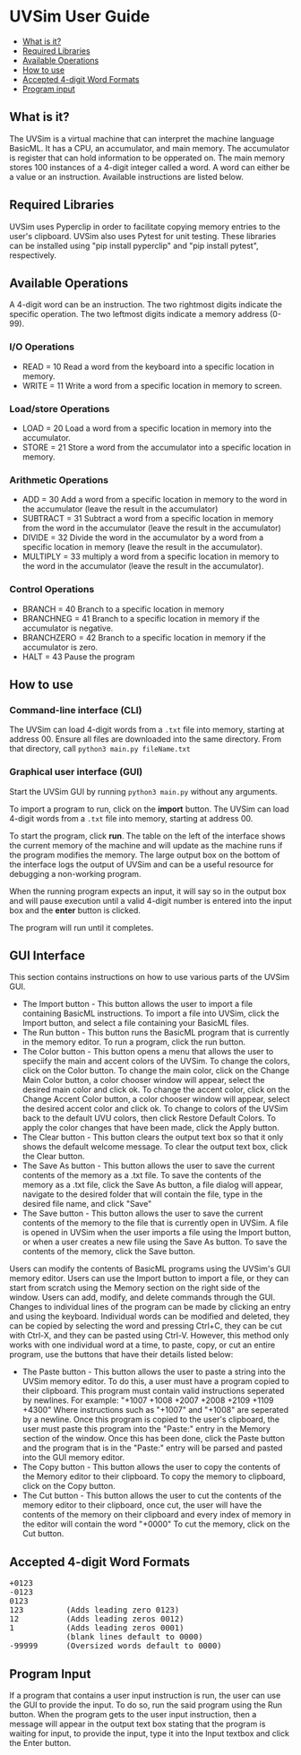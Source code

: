 # UVSim User Guide

- [What is it?](#what-is-it)
- [Required Libraries](#required-libraries)
- [Available Operations](#available-operations)
- [How to use](#how-to-use)
- [Accepted 4-digit Word Formats](#accepted-4-digit-word-formats)
- [Program input](#program-input)

## What is it?
The UVSim is a virtual machine that can interpret the machine language BasicML. It has a CPU, an accumulator, and main memory. The accumulator is register that can hold information to be opperated on. The main memory stores 100 instances of a 4-digit integer called a word. A word can either be a value or an instruction. Available instructions are listed below.

## Required Libraries
UVSim uses Pyperclip in order to facilitate copying memory entries to the user's clipboard. UVSim also uses Pytest for unit testing. These libraries can be installed using "pip install pyperclip" and "pip install pytest", respectively.

## Available Operations
A 4-digit word can be an instruction. The two rightmost digits indicate the specific operation. The two leftmost digits indicate a memory address (0-99).
### I/O Operations
* READ = 10 Read a word from the keyboard into a specific location in memory.
* WRITE = 11 Write a word from a specific location in memory to screen.

### Load/store Operations
* LOAD = 20 Load a word from a specific location in memory into the accumulator.
* STORE = 21 Store a word from the accumulator into a specific location in memory.

### Arithmetic Operations
* ADD = 30 Add a word from a specific location in memory to the word in the accumulator (leave the result in the accumulator)
* SUBTRACT = 31 Subtract a word from a specific location in memory from the word in the accumulator (leave the result in the accumulator)
* DIVIDE = 32 Divide the word in the accumulator by a word from a specific location in memory (leave the result in the accumulator).
* MULTIPLY = 33 multiply a word from a specific location in memory to the word in the accumulator (leave the result in the accumulator).

### Control Operations
* BRANCH = 40 Branch to a specific location in memory
* BRANCHNEG = 41 Branch to a specific location in memory if the accumulator is negative.
* BRANCHZERO = 42 Branch to a specific location in memory if the accumulator is zero.
* HALT = 43 Pause the program

## How to use
### Command-line interface (CLI)
The UVSim can load 4-digit words from a `.txt` file into memory, starting at address 00. Ensure all files are downloaded into the same directory. From that directory, call `python3 main.py fileName.txt`

### Graphical user interface (GUI)
Start the UVSim GUI by running `python3 main.py` without any arguments.

To import a program to run, click on the __import__ button. The UVSim can load 4-digit words from a `.txt` file into memory, starting at address 00.

To start the program, click __run__. The table on the left of the interface shows the current memory of the machine and will update as the machine runs if the program modifies the memory. The large output box on the bottom of the interface logs the output of UVSim and can be a useful resource for debugging a non-working program.

When the running program expects an input, it will say so in the output box and will pause execution until a valid 4-digit number is entered into the input box and the __enter__ button is clicked.

The program will run until it completes.

## GUI Interface
This section contains instructions on how to use various parts of the UVSim GUI.
* The Import button - This button allows the user to import a file containing BasicML instructions. To import a file into UVSim, click the Import button, and select a file containing your BasicML files.
* The Run button - This button runs the BasicML program that is currently in the memory editor. To run a program, click the run button.
* The Color button - This button opens a menu that allows the user to speciify the main and accent colors of the UVSim. To change the colors, click on the Color button. To change the main color, click on the Change Main Color button, a color chooser window will appear, select the desired main color and click ok. To change the accent color, click on the Change Accent Color button, a color chooser window will appear, select the desired accent color and click ok. To change to colors of the UVSim back to the default UVU colors, then click Restore Default Colors. To apply the color changes that have been made, click the Apply button.
* The Clear button - This button clears the output text box so that it only shows the default welcome message. To clear the output text box, click the Clear button.
* The Save As button - This button allows the user to save the current contents of the memory as a .txt file. To save the contents of the memory as a .txt file, click the Save As button, a file dialog will appear, navigate to the desired folder that will contain the file, type in the desired file name, and click "Save"
* The Save button - This button allows the user to save the current contents of the memory to the file that is currently open in UVSim. A file is opened in UVSim when the user imports a file using the Import button, or when a user creates a new file using the Save As button. To save the contents of the memory, click the Save button.

Users can modify the contents of BasicML programs using the UVSim's GUI memory editor. Users can use the Import button to import a file, or they can start from scratch using the Memory section on the right side of the window. Users can add, modify, and delete commands through the GUI. Changes to individual lines of the program can be made by clicking an entry and using the keyboard. Individual words can be modified and deleted, they can be copied by selecting the word and pressing Ctrl+C, they can be cut with Ctrl-X, and they can be pasted using Ctrl-V. However, this method only works with one individual word at a time, to paste, copy, or cut an entire program, use the buttons that have their details listed below:
* The Paste button - This button allows the user to paste a string into the UVSim memory editor. To do this, a user must have a program copied to their clipboard. This program must contain valid instructions seperated by newlines. For example: 
"+1007
+1008
+2007
+2008
+2109
+1109
+4300" Where instructions such as "+1007" and "+1008" are seperated by a newline. Once this program is copied to the user's clipboard, the user must paste this program into the "Paste:" entry in the Memory section of the window. Once this has been done, click the Paste button and the program that is in the "Paste:" entry will be parsed and pasted into the GUI memory editor.
* The Copy button - This button allows the user to copy the contents of the Memory editor to their clipboard. To copy the memory to clipboard, click on the Copy button.
* The Cut button - This button allows the user to cut the contents of the memory editor to their clipboard, once cut, the user will have the contents of the memory on their clipboard and every index of memory in the editor will contain the word "+0000" To cut the memory, click on the Cut button.

## Accepted 4-digit Word Formats
<pre>+0123
-0123
0123
123         (Adds leading zero 0123)
12          (Adds leading zeros 0012)
1           (Adds leading zeros 0001)
            (blank lines default to 0000)
-99999      (Oversized words default to 0000)  </pre>

## Program Input
If a program that contains a user input instruction is run, the user can use the GUI to provide the input. To do so, run the said program using the Run button. When the program gets to the user input instruction, then a message will appear in the output text box stating that the program is waiting for input, to provide the input, type it into the Input textbox and click the Enter button.
